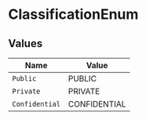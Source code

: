 # ClassificationEnum


## Values

| Name           | Value          |
| -------------- | -------------- |
| `Public`       | PUBLIC         |
| `Private`      | PRIVATE        |
| `Confidential` | CONFIDENTIAL   |